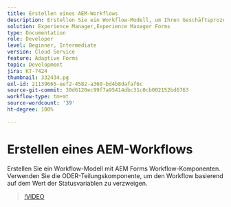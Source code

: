 ```yaml
---
title: Erstellen eines AEM-Workflows
description: Erstellen Sie ein Workflow-Modell, um Ihren Geschäftsprozess zu imitieren.
solution: Experience Manager,Experience Manager Forms
type: Documentation
role: Developer
level: Beginner, Intermediate
version: Cloud Service
feature: Adaptive Forms
topic: Development
jira: KT-7424
thumbnail: 332434.pg
exl-id: 21139665-eef2-4582-a360-bd4b8dafaf6c
source-git-commit: 30d6120ec99f7a95414dbc31c0cb002152bd6763
workflow-type: tm+mt
source-wordcount: '39'
ht-degree: 100%

---
```


# Erstellen eines AEM-Workflows

Erstellen Sie ein Workflow-Modell mit AEM Forms Workflow-Komponenten. Verwenden Sie die ODER-Teilungskomponente, um den Workflow basierend auf dem Wert der Statusvariablen zu verzweigen.

>[!VIDEO](https://video.tv.adobe.com/v/332434?quality=12&learn=on)
